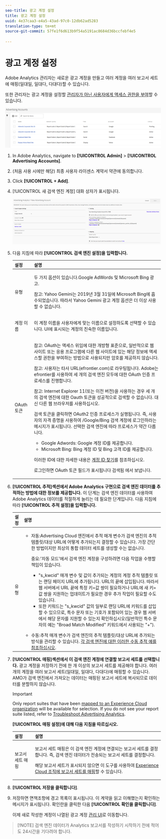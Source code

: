 ```yaml
---
seo-title: 광고 계정 설정
title: 광고 계정 설정
uuid: 4e37caa3-e4a5-43ad-97c0-12db62ad5283
translation-type: tm+mt
source-git-commit: 57fe1f6d613b9f54a5191ac8684d36bccfebf4e5

---
```



# 광고 계정 설정

Adobe Analytics 관리자는 새로운 광고 계정을 만들고 여러 계정을 여러 보고서 세트에 매핑(일대일, 일대다, 다대다)할 수 있습니다.

또한 관리자는 광고 계정을 설정할 [관리자가 아닌 사용자에게 액세스 권한을 부여](/help/integrate/c-advertising-analytics/overview.md#section_FCC58EB635954A32990D4E67B52B4369)할 수 있습니다.

![](assets/aa_accounts.png)

1. In Adobe Analytics, navigate to **[!UICONTROL Admin]** &gt; **[!UICONTROL Advertising Accounts]**.
1. (처음 사용 시에만 해당) 최종 사용자 라이센스 계약서 약관에 동의합니다.
1. Click **[!UICONTROL + Add]**.
1. [!UICONTROL 새 검색 엔진 계정] 대화 상자가 표시됩니다.

   ![](assets/aa_new_se_account.png)

1. 다음 지침에 따라 **[!UICONTROL 검색 엔진 설정]을 입력합니다.**

   <table id="table_B3BE66B7D4C54766B8FFD2C6DCD657AF"> 
    <thead> 
      <tr> 
      <th colname="col1" class="entry"> 설정 </th> 
      <th colname="col2" class="entry"> 설명 </th> 
      </tr>
    </thead>
    <tbody> 
      <tr> 
      <td colname="col1"> <p>유형 </p> </td> 
      <td colname="col2"> <p>두 가지 옵션이 있습니다.Google AdWords 및 Microsoft Bing 광고. </p> <p>참고: Yahoo Gemini는 2019년 3월 31일에 Microsoft Bing에 흡수되었습니다. 따라서 Yahoo Gemini 광고 계정 옵션은 더 이상 사용할 수 없습니다.  </p> </td> 
      </tr> 
      <tr> 
      <td colname="col1"> <p>계정 이름 </p> </td> 
      <td colname="col2"> <p>이 계정 이름을 사용자에게 맞는 이름으로 설정하도록 선택할 수 있습니다. UI에 표시되는 계정의 친숙한 이름입니다. </p> </td> 
      </tr> 
      <tr> 
      <td colname="col1"> <p>OAuth 토큰 </p> </td> 
      <td colname="col2"> <p>참고: OAuth는 액세스 위임에 대한 개방형 표준으로, 일반적으로 웹 사이트 또는 응용 프로그램에 다른 웹 사이트에 있는 해당 정보에 액세스할 권한을 부여하는 방법으로 사용되지만 암호를 제공하지 않습니다.  </p> <p>참고: 사용자는 타사 URL(efrontier.com)로 라우팅됩니다. Adobe는 efrontier를 사용하여 세 개의 검색 엔진 모두에 대한 OAuth 인증 프로세스를 진행합니다. </p> <p>참고: Internet Explorer 11(또는 이전 버전)을 사용하는 경우 세 개의 검색 엔진에 대한 Oauth 토큰을 성공적으로 검색할 수 없습니다. 대신 다른 웹 브라우저를 사용하십시오. </p> <p><span class="uicontrol">검색 토큰</span>을 클릭하면 OAuth2 인증 프로세스가 실행됩니다. 즉, 사용자의 자격 증명을 사용하여 /Google/Bing 검색 계정에 로그인하라는 메시지가 표시됩니다. 선택한 검색 엔진에 따라 프로세스가 약간 다릅니다. </p> 
        <ul id="ul_FC9B5612F6554495B04C357CB0AB72EB"> 
        <li id="li_CD54231BFF134F83B3B5B14B34A0E1D2">Google Adwords: Google 계정 ID를 제공합니다. </li> 
        <li id="li_89B9D54BAA914E5DB2959B193489582E">Microsoft Bing: Bing 계정 ID 및 Bing 고객 ID를 제공합니다. </li> 
        </ul> <p>이러한 ID에 대한 자세한 내용은 <a href="/help/integrate/c-advertising-analytics/c-adanalytics-workflow/aa-locate-account-id.md"  > 계정 ID 찾기</a>를 참조하십시오. </p> <p>로그인하면 OAuth 토큰 필드가 표시됩니다 
        <systemoutput>
          검색됨
        </systemoutput>에서 보냅니다. </p> </td> 
      </tr> 
    </tbody> 
    </table>

1. **[!UICONTROL 추적]섹션에서 Adobe Analytics 구현으로 검색 엔진 데이터를 추적하는 방법에 대한 정보를 제공합니다.** 이 단계는 검색 엔진 데이터를 사용하여 Adobe Analytics 데이터를 적절하게 늘리는 데 필요한 단계입니다.
다음 지침에 따라 **[!UICONTROL 추적 설정]을 입력합니다.**

   <table id="table_1AB4E31456E84ABF8209B02058259C4D"> 
    <thead> 
      <tr> 
      <th colname="col1" class="entry"> 설정 </th> 
      <th colname="col2" class="entry"> 설명 </th> 
      </tr>
    </thead>
    <tbody> 
      <tr> 
      <td colname="col1"> <p>유형 </p> </td> 
      <td colname="col2"> 
        <ul id="ul_1C5A0502A4984E57A08417A91CCD6FFE"> 
        <li id="li_5736E38286FF494ABDDC6E85281D7F2A"> <span class="uicontrol"> 자동</span>:Advertising Cloud 엔진에서 추적 매개 변수가 검색 엔진의 추적 템플릿/대상 URL에 어떻게 추가되는지 결정할 수 있습니다. 가장 간단한 방법이지만 최상의 통합 데이터 세트를 생성할 수는 없습니다. <p>중요:'자동 모드'에서 검색 엔진 계정을 구성하려면 다음 작업을 수행할 책임이 있습니다. 
          <ul id="ul_4FF9D1E3CC4E452BA339E0A725D29FEE"> 
            <li id="li_6F3A6D6259C0420CB7E6FD2C26A1B6E0">"s_kwcid" 매개 변수 및 값이 추가되는 계정의 계정 추적 템플릿 또는 랜딩 페이지 URL에 추가됩니다. URL의 끝에 삽입됩니다. 따라서 웹 서버에서 URL 끝에 특정 키=값 쌍이 필요하거나 URL에 새 키=값 쌍을 지원하는 업데이트가 필요한 경우 추가 작업이 필요할 수도 있습니다. </li> 
            <li id="li_A04D4AA31A934392808639E46C86573F">또한 키워드는 "s_kwcid" 값의 일부로 랜딩 URL에 키워드를 삽입할 수 있으므로, 특수 문자 또는 기호가 포함되어 있는 경우 웹 서버에서 해당 문자를 지원할 수 있는지 확인하십시오(일반적인 특수 문자의 예는 "Broad Match Modified" 키워드에서 사용되는 "+"). </li> 
          </ul> </p> </li> 
        <li id="li_EAA7A7CA1E584854A7EC1E43E13B63FE"><span class="uicontrol"> 수동</span>:추적 매개 변수가 검색 엔진의 추적 템플릿/대상 URL에 추가되는 방식을 관리할 수 있습니다. <a href="/help/integrate/c-advertising-analytics/c-adanalytics-workflow/aa-manual-vs-automatic-tracking.md"  > 각 검색 엔진에 대한 이러한 수동 추적 예를 참조하십시오</a>. </li> 
        </ul> </td> 
      </tr> 
    </tbody> 
    </table>

1. **[!UICONTROL 매핑]섹션에서 이 검색 엔진 계정에 연결할 보고서 세트를 선택합니다.** 광고 계정을 저장하기 전에 한 개 이상의 보고서 세트를 제공해야 합니다. 여러 개의 계정을 여러 보고서 세트(일대일, 일대다, 다대다)에 매핑할 수 있습니다. AMO가 검색 엔진에서 가져오는 데이터는 매핑된 보고서 세트에 복사되므로 데이터를 분할하지 않습니다.

   >[!IMPORTANT]
   >
   >Only report suites that have been [mapped to an Experience Cloud organization](https://marketing.adobe.com/resources/help/en_US/mcloud/map-report-suite.html) will be available for selection. If you do not see your report suite listed, refer to [Troubleshoot Advertising Analytics](/help/integrate/c-advertising-analytics/c-adanalytics-workflow/aa-troubleshooting.md).

   **[!UICONTROL 매핑 설정]에 대해 다음 지침을 따르십시오.**

   <table id="table_AF876DC40F97403882C0AA528BD204FF"> 
    <thead> 
      <tr> 
      <th colname="col1" class="entry"> 설정 </th> 
      <th colname="col2" class="entry"> 설명 </th> 
      </tr>
    </thead>
    <tbody> 
      <tr> 
      <td colname="col1"> <p>보고서 세트 매핑 </p> </td> 
      <td colname="col2"> <p>보고서 세트 매핑은 이 검색 엔진 계정에 연결되는 보고서 세트를 결정합니다. 즉, 검색 엔진 데이터가 전송되는 보고서 세트를 결정합니다. </p> <p>해당 보고서 세트가 표시되지 않으면 이 도구를 사용하여 <a href="https://marketing.adobe.com/resources/help/en_US/mcloud/map-report-suite.html"  >Experience Cloud 조직에 보고서 세트를 매핑</a>할 수 있습니다. </p> </td> 
      </tr> 
    </tbody> 
    </table>

1. **[!UICONTROL 저장을 클릭합니다]**.
1. 저장하면 면책조항에 경고 목록이 표시됩니다. 이 계약을 읽고 이해했는지 확인하는 메시지가 표시됩니다. 확인란을 클릭한 다음 **[!UICONTROL 확인을 클릭합니다]**.

   이제 새로 작성한 계정이 나열된 광고 계정 [관리 UI](/help/integrate/c-advertising-analytics/c-adanalytics-workflow/aa-manage-ad-accounts.md)로 이동합니다.

> [!NOTE] 검색 엔진 데이터가 Analytics 보고서를 작성하기 시작하기 전에 적어도 24시간을 기다려야 합니다.

